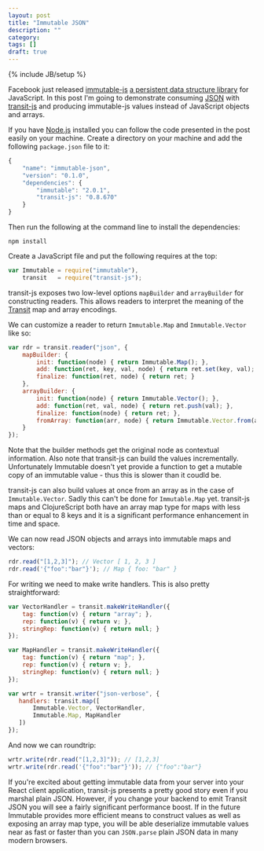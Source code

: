 ```yaml
---
layout: post
title: "Immutable JSON"
description: ""
category: 
tags: []
draft: true
---
```

{% include JB/setup %}

Facebook just released
[immutable-js](https://github.com/facebook/immutable-js) [a persistent
data structure
library](http://en.wikipedia.org/wiki/Persistent_data_structure) for
JavaScript. In this post I'm going to demonstrate consuming [JSON](http://json.org) with
[transit-js](http://github.com/cognitect/transit-js) and producing
immutable-js values instead of JavaScript objects and arrays.

If you have [Node.js](http://nodejs.org) installed you can follow the
code presented in the post easily on your machine. Create a directory
on your machine and add the following `package.json` file to it:

```js
{
    "name": "immutable-json",
    "version": "0.1.0",
    "dependencies": {
        "immutable": "2.0.1",
        "transit-js": "0.8.670"
    }
}
```

Then run the following at the command line to install the
dependencies:

```
npm install
```

Create a JavaScript file and put the following requires at the top:

```js
var Immutable = require("immutable"),
    transit   = require("transit-js");
```

transit-js exposes two low-level options `mapBuilder` and
`arrayBuilder` for constructing readers. This allows readers to
interpret the meaning of the [Transit](http://transit-format.org) map
and array encodings.

We can customize a reader to return `Immutable.Map` and
`Immutable.Vector` like so:

```js
var rdr = transit.reader("json", {
    mapBuilder: {
        init: function(node) { return Immutable.Map(); },
        add: function(ret, key, val, node) { return ret.set(key, val);  },
        finalize: function(ret, node) { return ret; }
    },
    arrayBuilder: {
        init: function(node) { return Immutable.Vector(); },
        add: function(ret, val, node) { return ret.push(val); },
        finalize: function(node) { return ret; },
        fromArray: function(arr, node) { return Immutable.Vector.from(arr); }
    }
});
```

Note that the builder methods get the original node as contextual
information. Also note that transit-js can build the values
incrementally. Unfortunately Immutable doesn't yet provide a function
to get a mutable copy of an immutable value - thus this is slower
than it coudld be.

transit-js can also build values at once from an array as in the case
of `Immutable.Vector`. Sadly this can't be done for `Immutable.Map`
yet. transit-js maps and ClojureScript both have an array map type for
maps with less than or equal to 8 keys and it is a significant
performance enhancement in time and space.

We can now read JSON objects and arrays into immutable maps and vectors:

```js
rdr.read("[1,2,3]"); // Vector [ 1, 2, 3 ]
rdr.read('{"foo":"bar"}'); // Map { foo: "bar" }
```

For writing we need to make write handlers. This is also pretty
straightforward:

```js
var VectorHandler = transit.makeWriteHandler({
    tag: function(v) { return "array"; },
    rep: function(v) { return v; },
    stringRep: function(v) { return null; }
});

var MapHandler = transit.makeWriteHandler({
    tag: function(v) { return "map"; },
    rep: function(v) { return v; },
    stringRep: function(v) { return null; }
});

var wrtr = transit.writer("json-verbose", {
   handlers: transit.map([
       Immutable.Vector, VectorHandler,
       Immutable.Map, MapHandler
   ]) 
});
```

And now we can roundtrip:

```js
wrtr.write(rdr.read("[1,2,3]")); // [1,2,3]
wrtr.write(rdr.read('{"foo":"bar"}')); // {"foo":"bar"}
```

If you're excited about getting immutable data from your server into
your React client application, transit-js presents a pretty good story
even if you marshal plain JSON. However, if you change your backend to
emit Transit JSON you will see a fairly significant performance
boost. If in the future Immutable provides more efficient means to
construct values as well as exposing an array map type, you will be
able deserialize immutable values near as fast or faster than you can
`JSON.parse` plain JSON data in many modern browsers.